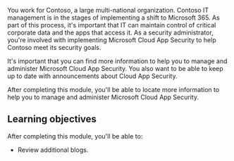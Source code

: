 You work for Contoso, a large multi-national organization. Contoso IT management is in the stages of implementing a shift to Microsoft 365. As part of this process, it's important that IT can maintain control of critical corporate data and the apps that access it. As a security administrator, you're involved with implementing Microsoft Cloud App Security to help Contoso meet its security goals.

It's important that you can find more information to help you to manage and administer Microsoft Cloud App Security. You also want to be able to keep up to date with announcements about Cloud App Security.

After completing this module, you'll be able to locate more information to help you to manage and administer Microsoft Cloud App Security.

## Learning objectives

After completing this module, you'll be able to:

- Review additional blogs.
